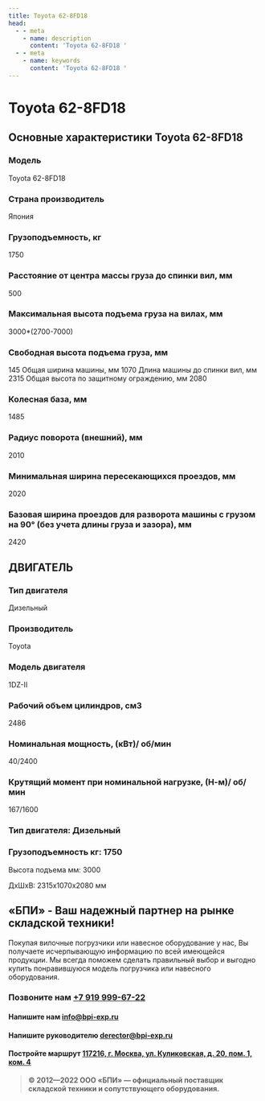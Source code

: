 ```yaml
---
title: Toyota 62-8FD18
head:
  - - meta
    - name: description
      content: 'Toyota 62-8FD18 '
  - - meta
    - name: keywords 
      content: 'Toyota 62-8FD18 '
---
```


# Toyota 62-8FD18
## Основные характеристики Toyota 62-8FD18

### Модель
Toyota 62-8FD18
### Страна производитель
Япония
### Грузоподъемность, кг
1750
### Расстояние от центра массы груза до cпинки вил, мм
500
### Максимальная высота подъема груза на вилах, мм
3000*(2700-7000)
### Свободная высота подъема груза, мм
145
Общая ширина машины, мм
1070
Длина машины до спинки вил, мм
2315
Общая высота по защитному ограждению, мм
2080
### Колесная база, мм
1485
### Радиус поворота (внешний), мм
2010
### Минимальная ширина пересекающихся проездов, мм
2020
### Базовая ширина проездов для разворота машины с грузом на 90° (без учета длины груза и зазора), мм
2420

## ДВИГАТЕЛЬ
### Тип двигателя
Дизельный
### Производитель
Toyota
### Модель двигателя
1DZ-II
### Рабочий объем цилиндров, см3
2486
### Номинальная мощность, (кВт)/ об/мин
40/2400
### Крутящий момент при номинальной нагрузке, (Н-м)/ об/мин
167/1600
### Тип двигателя: Дизельный

### Грузоподъемность кг: 1750

Высота подъема мм: 3000

ДxШxВ: 2315x1070x2080 мм









## «БПИ» - Ваш надежный партнер на рынке складской техники!

Покупая вилочные погрузчики или навесное оборудование у нас, Вы получаете исчерпывающую информацию по всей имеющейся продукции. Мы всегда поможем сделать правильный выбор и выгодно купить понравившуюся модель погрузчика или навесного оборудования.


### Позвоните нам <a href="tel:+79199996722">+7 919 999-67-22</a>

#### Напишите нам <a href="mailto:info@bpi-exp.ru">info@bpi-exp.ru</a>

#### Напишите руководителю <a href="mailto:derector@bpi-exp.ru">derector@bpi-exp.ru</a>

#### Постройте маршрут <a href="https://yandex.ru/maps/213/moscow/?from=api-maps&ll=37.560718%2C55.567506&mode=routes&origin=jsapi_2_1_79&rtext=~55.567988%2C37.560664&rtt=mt&ruri=~&z=19">117216, г. Москва, ул. Куликовская, д. 20, пом. 1, ком. 4</a>

> **© 2012—2022 ООО «БПИ» — официальный поставщик складской техники и сопутствующего оборудования.**
